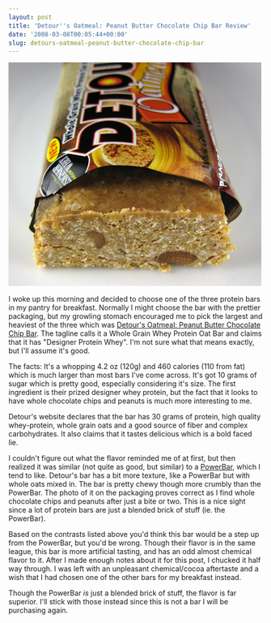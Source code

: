 ```yaml
---
layout: post
title: 'Detour''s Oatmeal: Peanut Butter Chocolate Chip Bar Review'
date: '2008-03-08T00:05:44+00:00'
slug: detours-oatmeal-peanut-butter-chocolate-chip-bar
---
```

<img src='/images/uploads/2008/03/detour_oatmeal.jpg' alt='detour’s Oatmeal: Peanut Butter Chocolate Chip Bar' class= "yellowborder" />

I woke up this morning and decided to choose one of the three protein bars in my pantry for breakfast. Normally I might choose the bar with the prettier packaging, but my growling stomach encouraged me to pick the largest and heaviest of the three which was <a href="http://www.detourbar.com/products.php?product=3">Detour's Oatmeal: Peanut Butter Chocolate Chip Bar</a>. The tagline calls it a Whole Grain Whey Protein Oat Bar and claims that it has "Designer Protein Whey". I'm not sure what that means exactly, but I'll assume it's good.

The facts: It's a whopping 4.2 oz (120g) and 460 calories (110 from fat) which is much larger than most bars I've come across. It's got 10 grams of sugar which is pretty good, especially considering it's size. The first ingredient is their prized designer whey protein, but the fact that it looks to have whole chocolate chips and peanuts is much more interesting to me.

Detour's website declares that the bar has 30 grams of protein, high quality whey-protein, whole grain oats and a good source of fiber and complex carbohydrates. It also claims that it tastes delicious which is a bold faced lie.

I couldn't figure out what the flavor reminded me of at first, but then realized it was similar (not quite as good, but similar) to a <a href="http://www.powerbar.com/Products/Performance/Flavors.aspx?id=C6CFE0E5-58FB-43B2-B85A-482720ED9A5D">PowerBar</a>, which I tend to like. Detour's bar has a bit more texture, like a PowerBar but with whole oats mixed in. The bar is pretty chewy though more crumbly than the PowerBar. The photo of it on the packaging proves correct as I find whole chocolate chips and peanuts after just a bite or two. This is a nice sight since a lot of protein bars are just a blended brick of stuff (ie. the PowerBar).

Based on the contrasts listed above you'd think this bar would be a step up from the PowerBar, but you'd be wrong. Though their flavor is in the same league, this bar is more artificial tasting, and has an odd almost chemical flavor to it. After I made enough notes about it for this post, I chucked it half way through. I was left with an unpleasant chemical/cocoa aftertaste and a wish that I had chosen one of the other bars for my breakfast instead. 

Though the PowerBar <em>is</em> just a blended brick of stuff, the flavor is far superior. I'll stick with those instead since this is not a bar I will be purchasing again.

